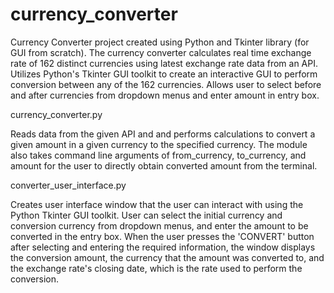 # currency_converter

Currency Converter project created using Python and Tkinter library (for GUI from scratch). The currency converter calculates real time exchange rate of 162 distinct currencies using latest exchange rate data from an API. Utilizes Python's Tkinter GUI toolkit to create an interactive GUI to perform conversion between any of the 162 currencies. Allows user to select before and after currencies from dropdown menus and enter amount in entry box.


currency_converter.py

Reads data from the given API and and performs calculations to convert a given amount in a given currency to the specified currency. The module also takes command line arguments of from_currency, to_currency, and amount for the user to directly obtain converted amount from the terminal.


converter_user_interface.py

Creates user interface window that the user can interact with using the Python Tkinter GUI toolkit. User can select the initial currency and conversion currency from dropdown menus, and enter the amount to be converted in the entry box. When the user presses the 'CONVERT' button after selecting and entering the required information, the window displays the conversion amount, the currency that the amount was converted to, and the exchange rate's closing date, which is the rate used to perform the conversion.
